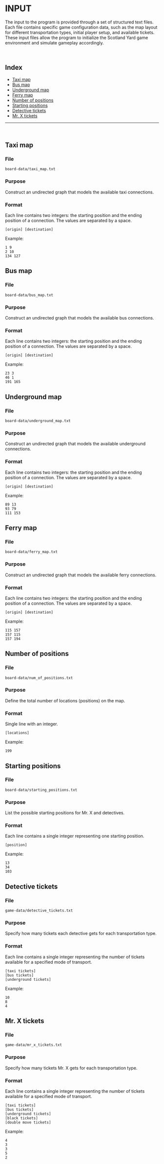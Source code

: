 # INPUT

The input to the program is provided through a set of structured text files. Each file contains specific game configuration data, such as the map layout for different transportation types, initial player setup, and available tickets. These input files allow the program to initialize the Scotland Yard game environment and simulate gameplay accordingly.

<br>

## Index
- [Taxi map](#taxi-map)
- [Bus map](#bus-map)
- [Underground map](#underground-map)
- [Ferry map](#ferry-map)
- [Number of positions](#number-of-positions)
- [Starting positions](#starting-positions)
- [Detective tickets](#detective-tickets)
- [Mr. X tickets](#mr-x-tickets)

---

<br>

## Taxi map
### File
```
board-data/taxi_map.txt
```
### Purpose
Construct an undirected graph that models the available taxi connections.
### Format
Each line contains two integers: the starting position and the ending position of a connection.
The values are separated by a space.

```
[origin] [destination]
```

Example:
```
1 9
2 10
134 127
```

## Bus map
### File
```
board-data/bus_map.txt
```
### Purpose
Construct an undirected graph that models the available bus connections.
### Format
Each line contains two integers: the starting position and the ending position of a connection.
The values are separated by a space.

```
[origin] [destination]
```

Example:
```
23 3
46 1
191 165
```

## Underground map
### File
```
board-data/underground_map.txt
```
### Purpose
Construct an undirected graph that models the available underground connections.
### Format
Each line contains two integers: the starting position and the ending position of a connection.
The values are separated by a space.

```
[origin] [destination]
```

Example:
```
89 13
93 79
111 153
```

## Ferry map
### File
```
board-data/ferry_map.txt
```
### Purpose
Construct an undirected graph that models the available ferry connections.
### Format
Each line contains two integers: the starting position and the ending position of a connection.
The values are separated by a space.

```
[origin] [destination]
```

Example:
```
115 157
157 115
157 194
```

## Number of positions
### File
```
board-data/num_of_positions.txt
```
### Purpose
Define the total number of locations (positions) on the map.
### Format
Single line with an integer.

```
[locations]
```

Example:
```
199
```

## Starting positions
### File
```
board-data/starting_positions.txt
```
### Purpose
List the possible starting positions for Mr. X and detectives.
### Format
Each line contains a single integer representing one starting position.

```
[position]
```

Example:
```
13
34
103
```

## Detective tickets
### File
```
game-data/detective_tickets.txt
```
### Purpose
Specify how many tickets each detective gets for each transportation type.
### Format
Each line contains a single integer representing the number of tickets available for a specified mode of transport.

```
[taxi tickets]
[bus tickets]
[underground tickets]
```

Example:
```
10
8
4
```

## Mr. X tickets
### File
```
game-data/mr_x_tickets.txt
```
### Purpose
Specify how many tickets Mr. X gets for each transportation type.
### Format
Each line contains a single integer representing the number of tickets available for a specified mode of transport.

```
[taxi tickets]
[bus tickets]
[underground tickets]
[black tickets]
[double move tickets]
```

Example:
```
4
3
3
5
2
```

